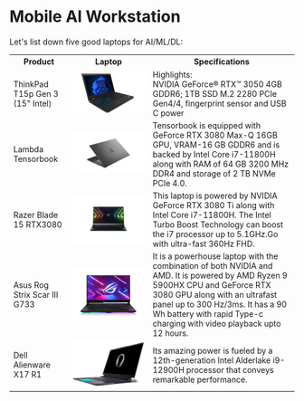 # Mobile AI Workstation

Let's list down five good laptops for AI/ML/DL:

<table style="width:100%" >
<tr>
<th>Product</th>
<th>Laptop</th>
<th>Specifications</th>
</tr>

<tr>
<td>ThinkPad T15p Gen 3 (15" Intel)</td>
<td><img src="img/tp.png"></td>
<td>
Highlights: <br />
NVIDIA GeForce® RTX™ 3050 4GB GDDR6;  1TB SSD M.2 2280 PCIe Gen4/4, fingerprint sensor and USB C power
</td>
</tr>

<tr>
<td>Lambda Tensorbook</td>
<td><img src="img/tensorbook.png"></td>
<td>Tensorbook is equipped with GeForce RTX 3080 Max-Q 16GB GPU, VRAM-16 GB GDDR6 and is backed by Intel Core i7-11800H along with RAM of 64 GB 3200 MHz DDR4 and storage of 2 TB NVMe PCIe 4.0. </td>
</tr>

<tr>
<td>Razer Blade 15 RTX3080</td>
<td><img src="img/blade.png"></td>
<td>This laptop is powered by NVIDIA GeForce RTX 3080 Ti along with Intel Core i7-11800H. The Intel Turbo Boost Technology can boost the i7 processor up to 5.1GHz.Go with ultra-fast 360Hz FHD.  </td>
</tr>

<tr>
<td>Asus Rog Strix Scar III G733</td>
<td><img src="img/asus.png"></td>
<td>It is a powerhouse laptop with the combination of both NVIDIA and AMD. It is powered by AMD Ryzen 9 5900HX CPU and GeForce RTX 3080 GPU along with an ultrafast panel up to 300 Hz/3ms. It has a 90 Wh battery with rapid Type-c charging with video playback upto 12 hours.</td>
</tr>

<tr>
<td>Dell Alienware X17 R1</td>
<td><img src="img/alienware.png"></td>
<td>Its amazing power is fueled by a 12th-generation Intel Alderlake i9-12900H processor that conveys remarkable performance.</td>
</tr>
</table>